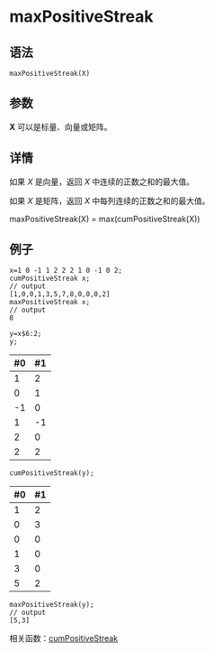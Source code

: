 # maxPositiveStreak

## 语法

`maxPositiveStreak(X)`

## 参数

**X** 可以是标量、向量或矩阵。

## 详情

如果 *X* 是向量，返回 *X* 中连续的正数之和的最大值。

如果 *X* 是矩阵，返回 *X* 中每列连续的正数之和的最大值。

maxPositiveStreak(X) = max(cumPositiveStreak(X))

## 例子

```
x=1 0 -1 1 2 2 2 1 0 -1 0 2;
cumPositiveStreak x;
// output
[1,0,0,1,3,5,7,8,0,0,0,2]
maxPositiveStreak x;
// output
8

y=x$6:2;
y;
```

| #0 | #1 |
| --- | --- |
| 1 | 2 |
| 0 | 1 |
| -1 | 0 |
| 1 | -1 |
| 2 | 0 |
| 2 | 2 |

```
cumPositiveStreak(y);
```

| #0 | #1 |
| --- | --- |
| 1 | 2 |
| 0 | 3 |
| 0 | 0 |
| 1 | 0 |
| 3 | 0 |
| 5 | 2 |

```
maxPositiveStreak(y);
// output
[5,3]
```

相关函数：[cumPositiveStreak](../c/cumPositiveStreak.html)

